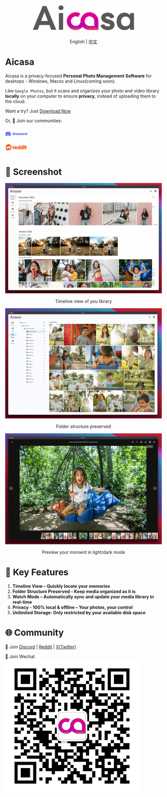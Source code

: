 <h1 align="center">
  <a href="https://github.com/kangfenmao/cherry-studio/releases">
    <img src="https://github.com/aicasa-ai/Aicasa/blob/main/assets/aicasa-logo.png?raw=true" height="80" alt="Aicasa Logo" /><br>
  </a>
</h1>
<p align="center">English | <a href="./docs/README.zh.md">中文</a></p>

# Aicasa

Aicasa is a privacy-focused <b>Personal Photo Management Software</b> for desktops - Windows, Macos and Linux(coming soon).

Like `Google Photos`, but it scans and organizes your photo and video library <b>locally</b> on your computer to ensure <b>privacy</b>, instead of uploading them to the cloud.

Want a try? Just [Download Now](https://github.com/aicasa-ai/Aicasa/releases/latest)

Or, 👏 Join our communities:

<a href="https://discord.gg/VCqXcAz6Js" target="_blank">
  <img src="https://github.com/aicasa-ai/Aicasa/blob/main/assets/discord.png?raw=true" height="40" alt="Discord" /><br>
</a>

<a href="https://www.reddit.com/r/Aicasa" target="_blank">
  <img src="https://github.com/aicasa-ai/Aicasa/blob/main/assets/reddit.png?raw=true" height="40" alt="Reddit" /><br>
</a>

# 🌠 Screenshot

![Screenshot 1](https://github.com/aicasa-ai/Aicasa/blob/main/assets/screenshot-1.png?raw=true)

<p align="center">Timeline view of you library</p>

![Screenshot 2](https://github.com/aicasa-ai/Aicasa/blob/main/assets/screenshot-2.png?raw=true)

<p align="center">Folder structure preserved</p>

![Screenshot 3](https://github.com/aicasa-ai/Aicasa/blob/main/assets/screenshot-3.png?raw=true)

<p align="center">Preview your moment in light/dark mode</p>

# 🌟 Key Features

1. **Timeline View – Quickly locate your memories**
2. **Folder Structure Preserved - Keep media organized as it is**
3. **Watch Mode – Automatically sync and update your media library in real-time**
4. **Privacy - 100% local & offline – Your photos, your control**
5. **Unlimited Storage: Only restricted by your available disk space**

# 🌐 Community

👏 Join [Discord](https://discord.gg/VCqXcAz6Js) | [Reddit](https://www.reddit.com/r/Aicasa/) | [X(Twitter)](https://x.com/wikkefly)

👏 Join Wechat
![Wechat QR Code](https://github.com/aicasa-ai/Aicasa/blob/main/assets/wechat-qrcode.png?raw=true)
